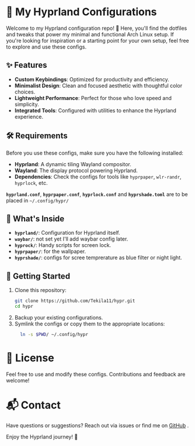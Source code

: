 # 🌌 My Hyprland Configurations

Welcome to my Hyprland configuration repo! 🎨 Here, you'll find the dotfiles and tweaks that power my minimal and functional Arch Linux setup. If you're looking for inspiration or a starting point for your own setup, feel free to explore and use these configs.

## ✨ Features

- **Custom Keybindings**: Optimized for productivity and efficiency.  
- **Minimalist Design**: Clean and focused aesthetic with thoughtful color choices.  
- **Lightweight Performance**: Perfect for those who love speed and simplicity.  
- **Integrated Tools**: Configured with utilities to enhance the Hyprland experience.  

## 🛠️ Requirements

Before you use these configs, make sure you have the following installed:

- **Hyprland**: A dynamic tiling Wayland compositor.
- **Wayland**: The display protocol powering Hyprland.
- **Dependencies**: Check the configs for tools like `hyprpaper`, `wlr-randr`, `hyprlock`, etc.

 **`hyprland.conf`**,  **`hyprpaper.conf`**,  **`hyprlock.conf`** and **`hyprshade.toml`** are to be placed in `~/.config/hypr/`


## 📂 What's Inside

- **`hyprland/`**: Configuration for Hyprland itself.  
- **`waybar/`**: not set yet I'll add waybar config later.  
- **`hyprock/`**: Handy scripts for screen lock.  
- **`hyprpaper/`**: for the wallpaper.
- **`hyprshade/`**: configs for scree temprerature as blue filter or night light.  

## 🚀 Getting Started

1. Clone this repository:  
   ```bash
   git clone https://github.com/Tekila11/hypr.git
   cd hypr
2. Backup your existing configurations.
3. Symlink the configs or copy them to the appropriate locations:
   ```bash
     ln -s $PWD/ ~/.config/hypr
   ````
# 📜 License
Feel free to use and modify these configs. Contributions and feedback are welcome!

# 📬 Contact
Have questions or suggestions? Reach out via issues or find me on [GitHub](https://github.com/Tekila11)
.


Enjoy the Hyprland journey! 🚀

